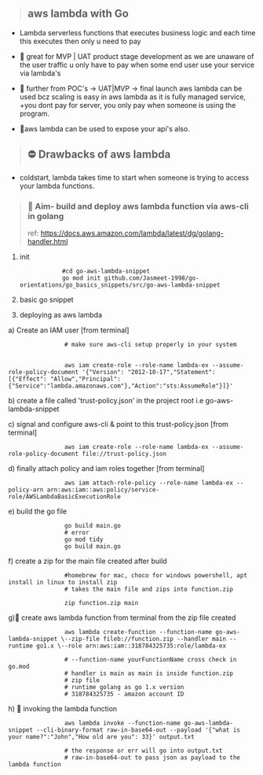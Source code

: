 > ## aws lambda with Go

- Lambda serverless functions that executes business logic and each time this executes then only u need to pay

- 📝 great for MVP | UAT product stage development as we are unaware of the user traffic u only have to pay when some end user use your service via lambda's

- 📝 further from POC's -> UAT|MVP -> final launch aws lambda can be used bcz scaling is easy in aws lambda as it is fully managed service, +you dont pay for server, you only pay when someone is using the program.

- 📝aws lambda can be used to expose your api's also.

> ## ⛔ Drawbacks of aws lambda

- coldstart, lambda takes time to start when someone is trying to access your lambda functions.

> ### 🎯 Aim- build and deploy aws lambda function via aws-cli in golang
>
> ref: https://docs.aws.amazon.com/lambda/latest/dg/golang-handler.html

1.  init

                    #cd go-aws-lambda-snippet
                    go mod init github.com/Jasmeet-1998/go-orientations/go_basics_snippets/src/go-aws-lambda-snippet

2.  basic go snippet

3.  deploying as aws lambda

a) Create an IAM user [from terminal]

                    # make sure aws-cli setup properly in your system


                    aws iam create-role --role-name lambda-ex --assume-role-policy-document '{"Version": "2012-10-17","Statement": [{"Effect": "Allow","Principal":{"Service":"lambda.amazonaws.com"},"Action":"sts:AssumeRole"}]}'

b) create a file called 'trust-policy.json' in the project root i.e go-aws-lambda-snippet

c) signal and configure aws-cli & point to this trust-policy.json [from terminal]

                    aws iam create-role --role-name lambda-ex --assume-role-policy-document file://trust-policy.json

d) finally attach policy and iam roles together [from terminal]

                    aws iam attach-role-policy --role-name lambda-ex --policy-arn arn:aws:iam::aws:policy/service-role/AWSLambdaBasicExecutionRole

e) build the go file

                    go build main.go
                    # error
                    go mod tidy
                    go build main.go

f) create a zip for the main file created after build

                    #homebrew for mac, choco for windows powershell, apt install in linux to install zip
                    # takes the main file and zips into function.zip

                    zip function.zip main

g)📝 create aws lambda function from terminal from the zip file created

                    aws lambda create-function --function-name go-aws-lambda-snippet \--zip-file fileb://function.zip --handler main --runtime go1.x \--role arn:aws:iam::318784325735:role/lambda-ex

                    # --function-name yourFunctionName cross check in go.mod
                    # handler is main as main is inside function.zip
                    # zip file
                    # runtime golang as go 1.x version
                    # 318784325735 - amazon account ID

h) 📝 invoking the lambda function

                    aws lambda invoke --function-name go-aws-lambda-snippet --cli-binary-format raw-in-base64-out --payload '{"what is your name?":"John","How old are you": 33}' output.txt

                    # the response or err will go into output.txt
                    # raw-in-base64-out to pass json as payload to the lambda function
